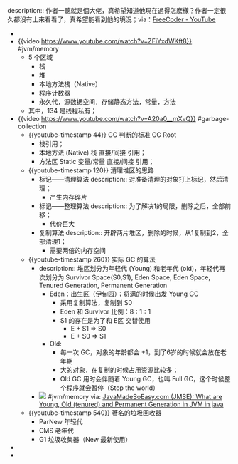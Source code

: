 description:: 作者一聽就是個大佬，真希望知道他現在過得怎麽樣？作者一定很久都沒有上來看看了，真希望能看到他的境況；via：[FreeCoder - YouTube](https://www.youtube.com/channel/UC8OGDmnyMgYOPgpnFJYUiGg)

-
- {{video https://www.youtube.com/watch?v=ZFiYxdWKft8}}
  #jvm/memory
  - 5 个区域
    - 栈
    - 堆
    - 本地方法栈（Native）
    - 程序计数器
    - 永久代，源数据空间，存储静态方法，常量，方法
  - 其中，134 是线程私有；
- {{video https://www.youtube.com/watch?v=A20a0__mXvQ}}
  #garbage-collection
  - {{youtube-timestamp 44}} GC 判断的标准 GC Root
    - 栈引用；
    - 本地方法 (Native) 栈 直接/间接 引用；
    - 方法区 Static 变量/常量 直接/间接 引用；
  - {{youtube-timestamp 120}} 清理堆区的思路
    - 标记——清理算法
      description:: 对准备清理的对象打上标记，然后清理；
      - 产生内存碎片
    - 标记——整理算法
      description:: 为了解决1的局限，删除之后，全部前移；
      - 代价巨大
    - 复制算法
      description:: 开辟两片堆区，删除的时候，从1复制到2，全部清理1；
      - 需要两倍的内存空间
  - {{youtube-timestamp 260}} 实际 GC 的算法
    - description:: 堆区划分为年轻代 (Young) 和老年代 (old)，年轻代再次划分为 Survivor Space(S0,S1), Eden Space, Eden Space, Tenured Generation, Permanent Generation
      - Eden：出生区（伊甸园）；将满的时候出发 Young GC
        - 采用复制算法，复制到 S0
        - Eden 和 Survivor 比例：$8:1:1$
        - S1 的存在是为了和 E区 交替使用
          - E + S1 => S0
          - E + S0 => S1
      - Old:
        - 每一次 GC，对象的年龄都会 +1，到了6岁的时候就会放在老年期
        - 大的对象，在复制的时候占用资源比较多；
        - Old GC 用时会伴随着 Young GC，也叫 Full GC，这个时候整个程序就会暂停（Stop the world）
    - ![](../assets/javamadesoeasy_com_what-are-young-old-tenured.png)
      #jvm/memory
      via: [JavaMadeSoEasy.com (JMSE): What are Young, Old (tenured) and Permanent Generation in JVM in java](https://www.javamadesoeasy.com/2016/10/what-are-young-old-tenured-and.html)
  - {{youtube-timestamp 540}} 著名的垃圾回收器
    - ParNew 年轻代
    - CMS 老年代
    - G1 垃圾收集器（New 最新使用）
-
-